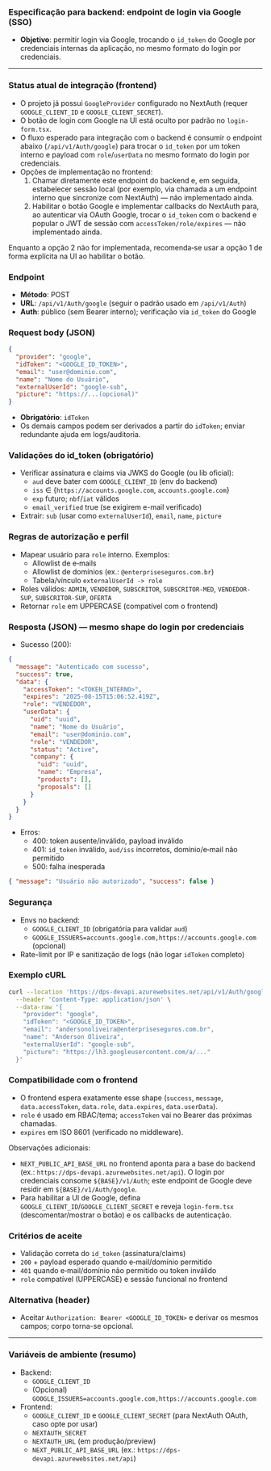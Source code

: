 ### Especificação para backend: endpoint de login via Google (SSO)

- **Objetivo**: permitir login via Google, trocando o `id_token` do Google por credenciais internas da aplicação, no mesmo formato do login por credenciais.

---

### Status atual de integração (frontend)

- O projeto já possui `GoogleProvider` configurado no NextAuth (requer `GOOGLE_CLIENT_ID` e `GOOGLE_CLIENT_SECRET`).
- O botão de login com Google na UI está oculto por padrão no `login-form.tsx`.
- O fluxo esperado para integração com o backend é consumir o endpoint abaixo (`/api/v1/Auth/google`) para trocar o `id_token` por um token interno e payload com `role`/`userData` no mesmo formato do login por credenciais.
- Opções de implementação no frontend:
  1. Chamar diretamente este endpoint do backend e, em seguida, estabelecer sessão local (por exemplo, via chamada a um endpoint interno que sincronize com NextAuth) — não implementado ainda.
  2. Habilitar o botão Google e implementar callbacks do NextAuth para, ao autenticar via OAuth Google, trocar o `id_token` com o backend e popular o JWT de sessão com `accessToken/role/expires` — não implementado ainda.

Enquanto a opção 2 não for implementada, recomenda‑se usar a opção 1 de forma explícita na UI ao habilitar o botão.

### Endpoint
- **Método**: POST
- **URL**: `/api/v1/Auth/google` (seguir o padrão usado em `/api/v1/Auth`)
- **Auth**: público (sem Bearer interno); verificação via `id_token` do Google

### Request body (JSON)
```json
{
  "provider": "google",
  "idToken": "<GOOGLE_ID_TOKEN>",
  "email": "user@dominio.com",
  "name": "Nome do Usuário",
  "externalUserId": "google-sub",
  "picture": "https://...(opcional)"
}
```
- **Obrigatório**: `idToken`
- Os demais campos podem ser derivados a partir do `idToken`; enviar redundante ajuda em logs/auditoria.

### Validações do id_token (obrigatório)
- Verificar assinatura e claims via JWKS do Google (ou lib oficial):
  - `aud` deve bater com `GOOGLE_CLIENT_ID` (env do backend)
  - `iss` ∈ {`https://accounts.google.com`, `accounts.google.com`}
  - `exp` futuro; `nbf`/`iat` válidos
  - `email_verified` true (se exigirem e-mail verificado)
- Extrair: `sub` (usar como `externalUserId`), `email`, `name`, `picture`

### Regras de autorização e perfil
- Mapear usuário para `role` interno. Exemplos:
  - Allowlist de e‑mails
  - Allowlist de domínios (ex.: `@enterpriseseguros.com.br`)
  - Tabela/vínculo `externalUserId -> role`
- Roles válidos: `ADMIN`, `VENDEDOR`, `SUBSCRITOR`, `SUBSCRITOR-MED`, `VENDEDOR-SUP`, `SUBSCRITOR-SUP`, `OFERTA`
- Retornar `role` em UPPERCASE (compatível com o frontend)

### Resposta (JSON) — mesmo shape do login por credenciais
- Sucesso (200):
```json
{
  "message": "Autenticado com sucesso",
  "success": true,
  "data": {
    "accessToken": "<TOKEN_INTERNO>",
    "expires": "2025-08-15T15:06:52.419Z",
    "role": "VENDEDOR",
    "userData": {
      "uid": "uuid",
      "name": "Nome do Usuário",
      "email": "user@dominio.com",
      "role": "VENDEDOR",
      "status": "Active",
      "company": {
        "uid": "uuid",
        "name": "Empresa",
        "products": [],
        "proposals": []
      }
    }
  }
}
```
- Erros:
  - 400: token ausente/inválido, payload inválido
  - 401: `id_token` inválido, `aud/iss` incorretos, domínio/e‑mail não permitido
  - 500: falha inesperada
```json
{ "message": "Usuário não autorizado", "success": false }
```

### Segurança
- Envs no backend:
  - `GOOGLE_CLIENT_ID` (obrigatória para validar `aud`)
  - `GOOGLE_ISSUERS=accounts.google.com,https://accounts.google.com` (opcional)
- Rate-limit por IP e sanitização de logs (não logar `idToken` completo)

### Exemplo cURL
```bash
curl --location 'https://dps-devapi.azurewebsites.net/api/v1/Auth/google' \
  --header 'Content-Type: application/json' \
  --data-raw '{
    "provider": "google",
    "idToken": "<GOOGLE_ID_TOKEN>",
    "email": "andersonoliveira@enterpriseseguros.com.br",
    "name": "Anderson Oliveira",
    "externalUserId": "google-sub",
    "picture": "https://lh3.googleusercontent.com/a/..."
  }'
```

### Compatibilidade com o frontend
- O frontend espera exatamente esse shape (`success`, `message`, `data.accessToken`, `data.role`, `data.expires`, `data.userData`).
- `role` é usado em RBAC/tema; `accessToken` vai no Bearer das próximas chamadas.
- `expires` em ISO 8601 (verificado no middleware).

Observações adicionais:
- `NEXT_PUBLIC_API_BASE_URL` no frontend aponta para a base do backend (ex.: `https://dps-devapi.azurewebsites.net/api`). O login por credenciais consome `${BASE}/v1/Auth`; este endpoint de Google deve residir em `${BASE}/v1/Auth/google`.
- Para habilitar a UI de Google, defina `GOOGLE_CLIENT_ID`/`GOOGLE_CLIENT_SECRET` e reveja `login-form.tsx` (descomentar/mostrar o botão) e os callbacks de autenticação.

### Critérios de aceite
- Validação correta do `id_token` (assinatura/claims)
- `200` + payload esperado quando e‑mail/domínio permitido
- `401` quando e‑mail/domínio não permitido ou token inválido
- `role` compatível (UPPERCASE) e sessão funcional no frontend

### Alternativa (header)
- Aceitar `Authorization: Bearer <GOOGLE_ID_TOKEN>` e derivar os mesmos campos; corpo torna-se opcional.

---

### Variáveis de ambiente (resumo)

- Backend:
  - `GOOGLE_CLIENT_ID`
  - (Opcional) `GOOGLE_ISSUERS=accounts.google.com,https://accounts.google.com`
- Frontend:
  - `GOOGLE_CLIENT_ID` e `GOOGLE_CLIENT_SECRET` (para NextAuth OAuth, caso opte por usar)
  - `NEXTAUTH_SECRET`
  - `NEXTAUTH_URL` (em produção/preview)
  - `NEXT_PUBLIC_API_BASE_URL` (ex.: `https://dps-devapi.azurewebsites.net/api`)
